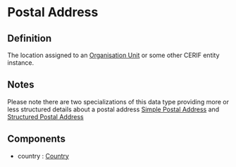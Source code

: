 # Postal Address

## Definition

The location assigned to an [Organisation Unit](../entities/Organisation_Unit.md) or some other CERIF entity instance.

## Notes

Please note there are two specializations of this data type providing more or less structured details about a postal
address [Simple Postal Address](../datatypes/Simple_Postal_Address.md) and [Structured Postal Address](../datatypes/Structured_Postal_Address.md)

## Components

- country : [Country](../datatypes/Country.md)
